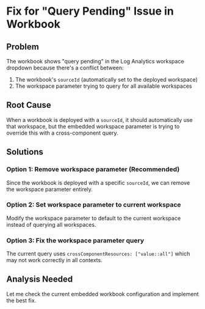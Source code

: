 # Fix for "Query Pending" Issue in Workbook

## Problem
The workbook shows "query pending" in the Log Analytics workspace dropdown because there's a conflict between:
1. The workbook's `sourceId` (automatically set to the deployed workspace)  
2. The workspace parameter trying to query for all available workspaces

## Root Cause
When a workbook is deployed with a `sourceId`, it should automatically use that workspace, but the embedded workspace parameter is trying to override this with a cross-component query.

## Solutions

### Option 1: Remove workspace parameter (Recommended)
Since the workbook is deployed with a specific `sourceId`, we can remove the workspace parameter entirely.

### Option 2: Set workspace parameter to current workspace
Modify the workspace parameter to default to the current workspace instead of querying all workspaces.

### Option 3: Fix the workspace parameter query
The current query uses `crossComponentResources: ["value::all"]` which may not work correctly in all contexts.

## Analysis Needed
Let me check the current embedded workbook configuration and implement the best fix.
